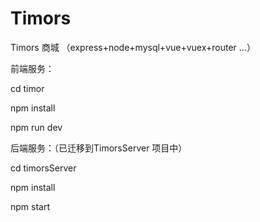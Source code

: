 # Timors
Timors 商城 （express+node+mysql+vue+vuex+router ...）


前端服务：

cd timor

npm install

npm run dev



后端服务：（已迁移到TimorsServer 项目中）

cd timorsServer

npm install

npm start



